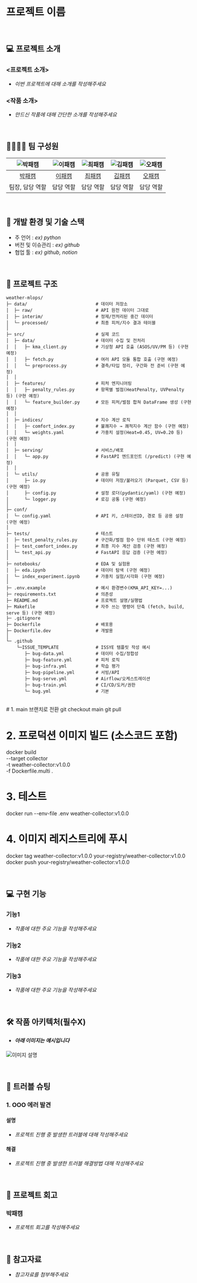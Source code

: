 # 프로젝트 이름

<br>

## 💻 프로젝트 소개
### <프로젝트 소개>
- _이번 프로젝트에 대해 소개를 작성해주세요_

### <작품 소개>
- _만드신 작품에 대해 간단한 소개를 작성해주세요_

<br>

## 👨‍👩‍👦‍👦 팀 구성원

| ![박패캠](https://avatars.githubusercontent.com/u/156163982?v=4) | ![이패캠](https://avatars.githubusercontent.com/u/156163982?v=4) | ![최패캠](https://avatars.githubusercontent.com/u/156163982?v=4) | ![김패캠](https://avatars.githubusercontent.com/u/156163982?v=4) | ![오패캠](https://avatars.githubusercontent.com/u/156163982?v=4) |
| :--------------------------------------------------------------: | :--------------------------------------------------------------: | :--------------------------------------------------------------: | :--------------------------------------------------------------: | :--------------------------------------------------------------: |
|            [박패캠](https://github.com/UpstageAILab)             |            [이패캠](https://github.com/UpstageAILab)             |            [최패캠](https://github.com/UpstageAILab)             |            [김패캠](https://github.com/UpstageAILab)             |            [오패캠](https://github.com/UpstageAILab)             |
|                            팀장, 담당 역할                             |                            담당 역할                             |                            담당 역할                             |                            담당 역할                             |                            담당 역할                             |

<br>

## 🔨 개발 환경 및 기술 스택
- 주 언어 : _ex) python_
- 버전 및 이슈관리 : _ex) github_
- 협업 툴 : _ex) github, notion_

<br>

## 📁 프로젝트 구조
```
weather-mlops/
├─ data/                          # 데이터 저장소
│  ├─ raw/                        # API 원천 데이터 그대로
│  ├─ interim/                    # 정제/전처리된 중간 데이터
│  └─ processed/                  # 최종 피처/지수 결과 테이블
│
├─ src/                           # 실제 코드
│  ├─ data/                       # 데이터 수집 및 전처리
│  │   ├─ kma_client.py           # 기상청 API 호출 (ASOS/UV/PM 등) (구현 예정)
│  │   ├─ fetch.py                # 여러 API 모듈 통합 호출 (구현 예정)
│  │   └─ preprocess.py           # 결측/타입 정리, 구간화 전 준비 (구현 예정)
│  │
│  ├─ features/                   # 피처 엔지니어링
│  │   ├─ penalty_rules.py        # 항목별 벌점(HeatPenalty, UVPenalty 등) (구현 예정)
│  │   └─ feature_builder.py      # 모든 피처/벌점 합쳐 DataFrame 생성 (구현 예정)
│  │
│  ├─ indices/                    # 지수 계산 로직
│  │   ├─ comfort_index.py        # 불쾌지수 → 쾌적지수 계산 함수 (구현 예정)
│  │   └─ weights.yaml            # 가중치 설정(Heat=0.45, UV=0.20 등) (구현 예정)
│  │
│  ├─ serving/                    # 서비스/배포
│  │   └─ app.py                  # FastAPI 엔드포인트 (/predict) (구현 예정)
│  │
│  └─ utils/                      # 공용 유틸
│      ├─ io.py                   # 데이터 저장/불러오기 (Parquet, CSV 등) (구현 예정)
│      ├─ config.py               # 설정 로더(pydantic/yaml) (구현 예정)
│      └─ logger.py               # 로깅 공통 (구현 예정)
│
├─ conf/
│  └─ config.yaml                 # API 키, 스테이션ID, 경로 등 공용 설정 (구현 예정)
│
├─ tests/                         # 테스트
│  ├─ test_penalty_rules.py       # 구간화/벌점 함수 단위 테스트 (구현 예정)
│  ├─ test_comfort_index.py       # 최종 지수 계산 검증 (구현 예정)
│  └─ test_api.py                 # FastAPI 응답 검증 (구현 예정)
│
├─ notebooks/                     # EDA 및 실험용
│  ├─ eda.ipynb                   # 데이터 탐색 (구현 예정)
│  └─ index_experiment.ipynb      # 가중치 실험/시각화 (구현 예정)
│
├─ .env.example                   # 예시 환경변수(KMA_API_KEY=...)
├─ requirements.txt               # 의존성 
├─ README.md                      # 프로젝트 설명/실행법
├─ Makefile                       # 자주 쓰는 명령어 단축 (fetch, build, serve 등) (구현 예정)
├─ .gitignore                     
├─ Dockerfile                     # 배포용
├─ Dockerfile.dev                 # 개발용
│
└─ .github
    └─ISSUE_TEMPLATE              # ISSYE 템플릿 작성 예시
       ├─ bug-data.yml            # 데이터 수집/정합성
       ├─ bug-feature.yml         # 피처 로직
       ├─ bug-infra.yml           # 학습 평가
       ├─ bug-pipeline.yml        # 서빙/API
       ├─ bug-serve.yml           # Airflow/오케스트레이션
       ├─ bug-train.yml           # CI/CD/도커/권한
       └─ bug.yml                 # 기본 

```

<br>
# 1. main 브랜치로 전환
git checkout main
git pull

# 2. 프로덕션 이미지 빌드 (소스코드 포함)
docker build \
  --target collector \
  -t weather-collector:v1.0.0 \
  -f Dockerfile.multi .

# 3. 테스트
docker run --env-file .env weather-collector:v1.0.0

# 4. 이미지 레지스트리에 푸시
docker tag weather-collector:v1.0.0 your-registry/weather-collector:v1.0.0
docker push your-registry/weather-collector:v1.0.0
<br>

<br>

## 💻​ 구현 기능
### 기능1
- _작품에 대한 주요 기능을 작성해주세요_
### 기능2
- _작품에 대한 주요 기능을 작성해주세요_
### 기능3
- _작품에 대한 주요 기능을 작성해주세요_

<br>

## 🛠️ 작품 아키텍처(필수X)
- #### _아래 이미지는 예시입니다_
![이미지 설명](https://miro.medium.com/v2/resize:fit:4800/format:webp/1*ub_u88a4MB5Uj-9Eb60VNA.jpeg)

<br>

## 🚨​ 트러블 슈팅
### 1. OOO 에러 발견

#### 설명
- _프로젝트 진행 중 발생한 트러블에 대해 작성해주세요_

#### 해결
- _프로젝트 진행 중 발생한 트러블 해결방법 대해 작성해주세요_

<br>

## 📌 프로젝트 회고
### 박패캠
- _프로젝트 회고를 작성해주세요_

<br>

## 📰​ 참고자료
- _참고자료를 첨부해주세요_

